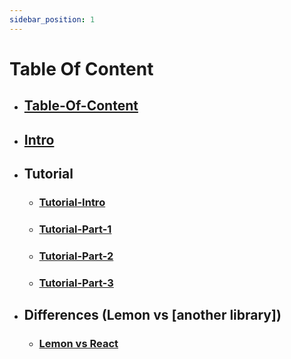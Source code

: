 ```yaml
---
sidebar_position: 1
---
```


# Table Of Content
- ## [Table-Of-Content](table)
- ## [Intro](lemon-in-3min)
- ## Tutorial
  - ### [Tutorial-Intro](tutorial/intro-to-tutorial)
  - ### [Tutorial-Part-1](tutorial/tutorial-part-1)
  - ### [Tutorial-Part-2](tutorial/tutorial-part-2)
  - ### [Tutorial-Part-3](tutorial/tutorial-part-3)
- ## Differences (Lemon vs [another library])
  - ### [Lemon vs React](lemon-vs-react)
